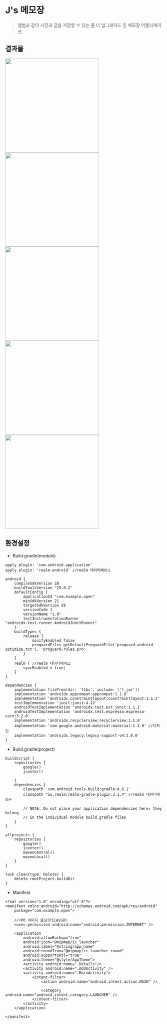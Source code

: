 # J's 메모장
>앨범과 같이 사진과 글을 저장할 수 있는 좀 더 업그레이드 된 메모장 어플리케이션

## 결과물
<div>
  <img width="300", src="https://user-images.githubusercontent.com/43267195/93054095-cf862a80-f6a3-11ea-8784-44fa7567d021.jpg">
  <img width="300", src="https://user-images.githubusercontent.com/43267195/93054148-e3ca2780-f6a3-11ea-976b-4dc96fd4ad58.jpg">
  <img width="300", src="https://user-images.githubusercontent.com/43267195/93054199-f7758e00-f6a3-11ea-9d2d-89922d726371.jpg">    
</div>
<div>
  <img width="300", src="https://user-images.githubusercontent.com/43267195/93054377-30156780-f6a4-11ea-8921-5145672527c4.jpg">
  <img width="300", src="https://user-images.githubusercontent.com/43267195/93054394-399ecf80-f6a4-11ea-9e12-e8266c863b4f.jpg">
</div>


## 환경설정
- Build.gradle(module)
```
apply plugin: 'com.android.application'
apply plugin: 'realm-android' //realm 데이터베이스

android {
    compileSdkVersion 28
    buildToolsVersion "29.0.2"
    defaultConfig {
        applicationId "com.example.open"
        minSdkVersion 21
        targetSdkVersion 28
        versionCode 1
        versionName "1.0"
        testInstrumentationRunner "androidx.test.runner.AndroidJUnitRunner"
    }
    buildTypes {
        release {
            minifyEnabled false
            proguardFiles getDefaultProguardFile('proguard-android-optimize.txt'), 'proguard-rules.pro'
        }
    }
    realm { //realm 데이터베이스
        syncEnabled = true;
    }
}

dependencies {
    implementation fileTree(dir: 'libs', include: ['*.jar'])
    implementation 'androidx.appcompat:appcompat:1.1.0'
    implementation 'androidx.constraintlayout:constraintlayout:1.1.3'
    testImplementation 'junit:junit:4.12'
    androidTestImplementation 'androidx.test.ext:junit:1.1.1'
    androidTestImplementation 'androidx.test.espresso:espresso-core:3.2.0'
    implementation 'androidx.recyclerview:recyclerview:1.1.0'
    implementation 'com.google.android.material:material:1.1.0' //디자인
    implementation 'androidx.legacy:legacy-support-v4:1.0.0'
}
```

- Build.gradle(project)
```
buildscript {
    repositories {
        google()
        jcenter()
        
    }
    dependencies {
        classpath 'com.android.tools.build:gradle:4.0.1'
        classpath "io.realm:realm-gradle-plugin:3.1.4" //realm 데이터베이스
        
        // NOTE: Do not place your application dependencies here; they belong
        // in the individual module build.gradle files
    }
}

allprojects {
    repositories {
        google()
        jcenter()
        mavenCentral()
        mavenLocal()
    }
}

task clean(type: Delete) {
    delete rootProject.buildDir
}
```

- Manifest
```
<?xml version="1.0" encoding="utf-8"?>
<manifest xmlns:android="http://schemas.android.com/apk/res/android"
    package="com.example.open">

    //서버 이미지 로딩(PICASSO)
    <uses-permission android:name="android.permission.INTERNET" />

    <application
        android:allowBackup="true"
        android:icon="@mipmap/ic_launcher"
        android:label="@string/app_name"
        android:roundIcon="@mipmap/ic_launcher_round"
        android:supportsRtl="true"
        android:theme="@style/AppTheme">
        <activity android:name=".Details"/>
        <activity android:name=".AddActivity" />
        <activity android:name=".MainActivity">
            <intent-filter>
                <action android:name="android.intent.action.MAIN" />

                <category android:name="android.intent.category.LAUNCHER" />
            </intent-filter>
        </activity>
    </application>

</manifest>
```
